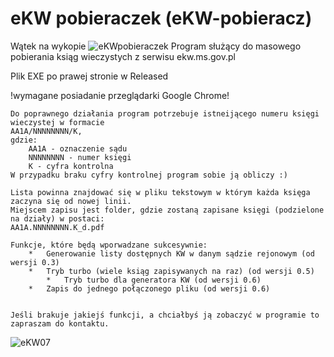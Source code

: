 # eKW pobieraczek (eKW-pobieracz)

Wątek na wykopie ![eKWpobieraczek](https://wykop.pl/tag/ekwpobieraczek)
Program służący do masowego pobierania ksiąg wieczystych z serwisu ekw.ms.gov.pl

Plik EXE po prawej stronie w Released

!wymagane posiadanie przeglądarki Google Chrome!

	Do poprawnego działania program potrzebuje istneijącego numeru księgi wieczystej w formacie 
 	AA1A/NNNNNNNN/K, 
	gdzie:
		AA1A - oznaczenie sądu
		NNNNNNNN - numer księgi
		K - cyfra kontrolna
	W przypadku braku cyfry kontrolnej program sobie ją obliczy :)
 
	Lista powinna znajdować się w pliku tekstowym w którym każda księga zaczyna się od nowej linii.
	Miejscem zapisu jest folder, gdzie zostaną zapisane księgi (podzielone na działy) w postaci: 
 	AA1A.NNNNNNNN.K_d.pdf
	
	Funkcje, które będą wporwadzane sukcesywnie:
		*	Generowanie listy dostępnych KW w danym sądzie rejonowym (od wersji 0.3)
  		*	Tryb turbo (wiele ksiąg zapisywanych na raz) (od wersji 0.5)
    		*	Tryb turbo dla generatora KW (od wersji 0.6)
		*	Zapis do jednego połączonego pliku (od wersji 0.6)

		
	Jeśli brakuje jakiejś funkcji, a chciałbyś ją zobaczyć w programie to zapraszam do kontaktu.



![eKW07](https://github.com/Rzezimioszek/eKW-pobieracz/assets/105981729/3d482f6c-4de3-4672-8482-eb73abc94c53)


